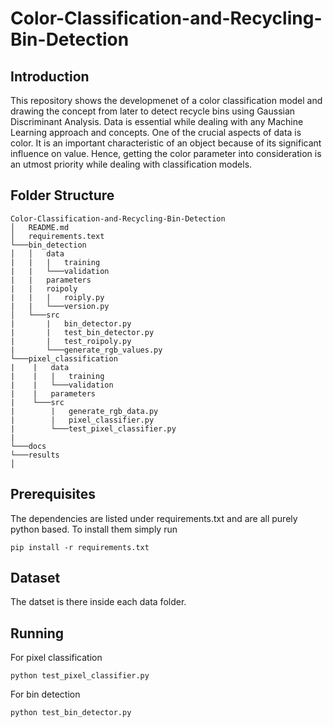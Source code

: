 # Color-Classification-and-Recycling-Bin-Detection

## Introduction
This repository shows the developmenet of a color classification model and drawing the concept from later to detect recycle bins using Gaussian Discriminant Analysis. Data is essential while dealing with any Machine Learning approach and concepts. One of the crucial aspects of
data is color. It is an important characteristic of an object because of its significant influence on value. Hence, getting the color parameter into consideration is an utmost priority while dealing with classification models.

## Folder Structure

```
Color-Classification-and-Recycling-Bin-Detection
│   README.md
│   requirements.text  
└───bin_detection
│   │   data
|   |   |   training
|   |   └───validation
|   |   parameters
|   |   roipoly
|   |   |   roiply.py
|   |   └───version.py
│   └───src
|       |   bin_detector.py
|       |   test_bin_detector.py
|       |   test_roipoly.py
|       └───generate_rgb_values.py
└───pixel_classification
|    |   data
|    |   |   training
|    |   └───validation
|    |   parameters
|    └───src
|        |   generate_rgb_data.py
|        |   pixel_classifier.py
|        └───test_pixel_classifier.py
|
└───docs 
└───results
│
```

## Prerequisites
The dependencies are listed under requirements.txt and are all purely python based. To install them simply run
```
pip install -r requirements.txt
```

## Dataset
The datset is there inside each data folder.

## Running
For pixel classification 
```
python test_pixel_classifier.py
```
For bin detection
```
python test_bin_detector.py
```


